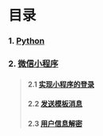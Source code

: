 # 目录

### 1. [Python]()
### 2. [微信小程序](/wechat)
> #### 2.1 [实现小程序的登录](./wechat#2.1-实现小程序的登录)
> #### 2.2 [发送模板消息](./wechat#2.2-发送模板消息)
> #### 2.3 [用户信息解密]()